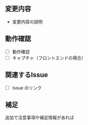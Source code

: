## 変更内容

- 変更内容の説明

## 動作確認

- [ ] 動作確認
- [ ] キャプチャ（フロントエンドの場合）

## 関連するIssue

- [ ] Issue のリンク

## 補足

追加で注意事項や補足情報があれば
